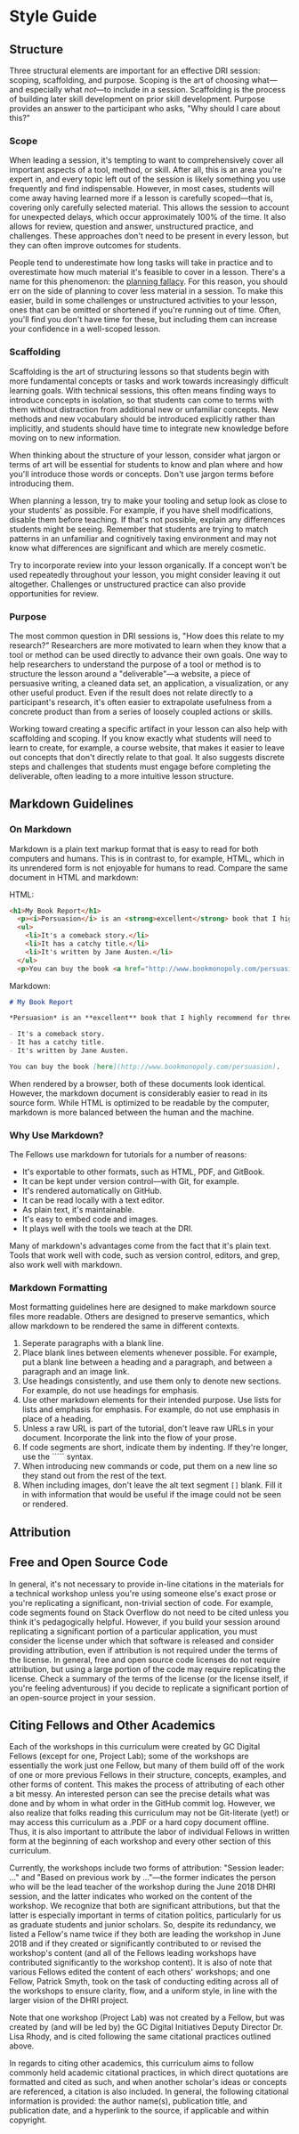 # Style Guide

## Structure

Three structural elements are important for an effective DRI session: scoping, scaffolding, and purpose. Scoping is the art of choosing what—and especially what *not*—to include in a session. Scaffolding is the process of building later skill development on prior skill development. Purpose provides an answer to the participant who asks, "Why should I care about this?"

### Scope

When leading a session, it's tempting to want to comprehensively cover all important aspects of a tool, method, or skill. After all, this is an area you're expert in, and every topic left out of the session is likely something you use frequently and find indispensable. However, in most cases, students will come away having learned more if a lesson is carefully scoped—that is, covering only carefully selected material. This allows the session to account for unexpected delays, which occur approximately 100% of the time. It also allows for review, question and answer, unstructured practice, and challenges. These approaches don't need to be present in every lesson, but they can often improve outcomes for students.

People tend to underestimate how long tasks will take in practice and to overestimate how much material it's feasible to cover in a lesson. There's a name for this phenomenon: the [planning fallacy](https://en.wikipedia.org/wiki/Planning_fallacy). For this reason, you should err on the side of planning to cover less material in a session. To make this easier, build in some challenges or unstructured activities to your lesson, ones that can be omitted or shortened if you're running out of time. Often, you'll find you don't have time for these, but including them can increase your confidence in a well-scoped lesson.

### Scaffolding

Scaffolding is the art of structuring lessons so that students begin with more fundamental concepts or tasks and work towards increasingly difficult learning goals. With technical sessions, this often means finding ways to introduce concepts in isolation, so that students can come to terms with them without distraction from additional new or unfamiliar concepts. New methods and new vocabulary should be introduced explicitly rather than implicitly, and students should have time to integrate new knowledge before moving on to new information.

When thinking about the structure of your lesson, consider what jargon or terms of art will be essential for students to know and plan where and how you'll introduce those words or concepts. Don't use jargon terms before introducing them.

When planning a lesson, try to make your tooling and setup look as close to your students' as possible. For example, if you have shell modifications, disable them before teaching. If that's not possible, explain any differences students might be seeing. Remember that students are trying to match patterns in an unfamiliar and cognitively taxing environment and may not know what differences are significant and which are merely cosmetic.

Try to incorporate review into your lesson organically. If a concept won't be used repeatedly throughout your lesson, you might consider leaving it out altogether. Challenges or unstructured practice can also provide opportunities for review.

### Purpose

The most common question in DRI sessions is, "How does this relate to my research?" Researchers are more motivated to learn when they know that a tool or method can be used directly to advance their own goals. One way to help researchers to understand the purpose of a tool or method is to structure the lesson around a "deliverable"—a website, a piece of persuasive writing, a cleaned data set, an application, a visualization, or any other useful product. Even if the result does not relate directly to a participant's research, it's often easier to extrapolate usefulness from a concrete product than from a series of loosely coupled actions or skills.

Working toward creating a specific artifact in your lesson can also help with scaffolding and scoping. If you know exactly what students will need to learn to create, for example, a course website, that makes it easier to leave out concepts that don't directly relate to that goal. It also suggests discrete steps and challenges that students must engage before completing the deliverable, often leading to a more intuitive lesson structure.

## Markdown Guidelines

### On Markdown

Markdown is a plain text markup format that is easy to read for both computers and humans. This is in contrast to, for example, HTML, which in its unrendered form is not enjoyable for humans to read. Compare the same document in HTML and markdown:

HTML:

```html
<h1>My Book Report</h1>
  <p><i>Persuasion</i> is an <strong>excellent</strong> book that I highly recommend for three reasons:</p>
  <ul>
	<li>It's a comeback story.</li>
	<li>It has a catchy title.</li>
	<li>It's written by Jane Austen.</li>
  </ul>
  <p>You can buy the book <a href="http://www.bookmonopoly.com/persuasion">here.</a></p>
```

Markdown:

```markdown
# My Book Report

*Persuasion* is an **excellent** book that I highly recommend for three reasons:

- It's a comeback story.
- It has a catchy title.
- It's written by Jane Austen.

You can buy the book [here](http://www.bookmonopoly.com/persuasion).
```

When rendered by a browser, both of these documents look identical. However, the markdown document is considerably easier to read in its source form. While HTML is optimized to be readable by the computer, markdown is more balanced between the human and the machine.

### Why Use Markdown?

The Fellows use markdown for tutorials for a number of reasons:

- It's exportable to other formats, such as HTML, PDF, and GitBook.
- It can be kept under version control—with Git, for example.
- It's rendered automatically on GitHub.
- It can be read locally with a text editor.
- As plain text, it's maintainable.
- It's easy to embed code and images.
- It plays well with the tools we teach at the DRI.

Many of markdown's advantages come from the fact that it's plain text. Tools that work well with code, such as version control, editors, and grep, also work well with markdown.

### Markdown Formatting

Most formatting guidelines here are designed to make markdown source files more readable. Others are designed to preserve semantics, which allow markdown to be rendered the same in different contexts.

1. Seperate paragraphs with a blank line.
2. Place blank lines between elements whenever possible. For example, put a blank line between a heading and a paragraph, and between a paragraph and an image link.
3. Use headings consistently, and use them only to denote new sections. For example, do not use headings for emphasis.
4. Use other markdown elements for their intended purpose. Use lists for lists and emphasis for emphasis. For example, do not use emphasis in place of a heading.
5. Unless a raw URL is part of the tutorial, don't leave raw URLs in your document. Incorporate the link into the flow of your prose.
6. If code segments are short, indicate them by indenting. If they're longer, use the ````` syntax.
7. When introducing new commands or code, put them on a new line so they stand out from the rest of the text.
8. When including images, don't leave the alt text segment `[]` blank. Fill it in with information that would be useful if the image could not be seen or rendered.

## Attribution

## Free and Open Source Code

In general, it's not necessary to provide in-line citations in the materials for a technical workshop unless you're using someone else's exact prose or you're replicating a significant, non-trivial section of code. For example, code segments found on Stack Overflow do not need to be cited unless you think it's pedagogically helpful. However, if you build your session around replicating a significant portion of a particular application, you must consider the license under which that software is released and consider providing attribution, even if attribution is not required under the terms of the license. In general, free and open source code licenses do not require attribution, but using a large portion of the code may require replicating the license. Check a summary of the terms of the license (or the license itself, if you're feeling adventurous) if you decide to replicate a significant portion of an open-source project in your session.

## Citing Fellows and Other Academics

Each of the workshops in this curriculum were created by GC Digital Fellows (except for one, Project Lab); some of the workshops are essentially the work just one Fellow, but many of them build off of the work of one or more previous Fellows in their structure, concepts, examples, and other forms of content. This makes the process of attributing of each other a bit messy. An interested person can see the precise details what was done and by whom in what order in the GitHub commit log. However, we also realize that folks reading this curriculum may not be Git-literate (yet!) or may access this curriculum as a .PDF or a hard copy document offline. Thus, it is also important to attribute the labor of individual Fellows in written form at the beginning of each workshop and every other section of this curriculum. 

Currently, the workshops include two forms of attribution: "Session leader: ..." and "Based on previous work by ..."—the former indicates the person who will be the lead teacher of the workshop during the June 2018 DHRI session, and the latter indicates who worked on the content of the workshop. We recognize that both are significant attributions, but that the latter is especially important in terms of citation politics, particularly for us as graduate students and junior scholars. So, despite its redundancy, we listed a Fellow's name twice if they both are leading the workshop in June 2018 and if they created or significantly contributed to or revised the workshop's content (and all of the Fellows leading workshops have contributed significantly to the workshop content). It is also of note that various Fellows edited the content of each others' workshops; and one Fellow, Patrick Smyth, took on the task of conducting editing across all of the workshops to ensure clarity, flow, and a uniform style, in line with the larger vision of the DHRI project.  

Note that one workshop (Project Lab) was not created by a Fellow, but was created by (and will be led by) the GC Digital Initiatives Deputy Director Dr. Lisa Rhody, and is cited following the same citational practices outlined above.  

In regards to citing other academics, this curriculum aims to follow commonly held academic citational practices, in which direct quotations are formatted and cited as such, and when another scholar's ideas or concepts are referenced, a citation is also included. In general, the following citational information is provided: the author name(s), publication title, and publication date, and a hyperlink to the source, if applicable and within copyright.  

